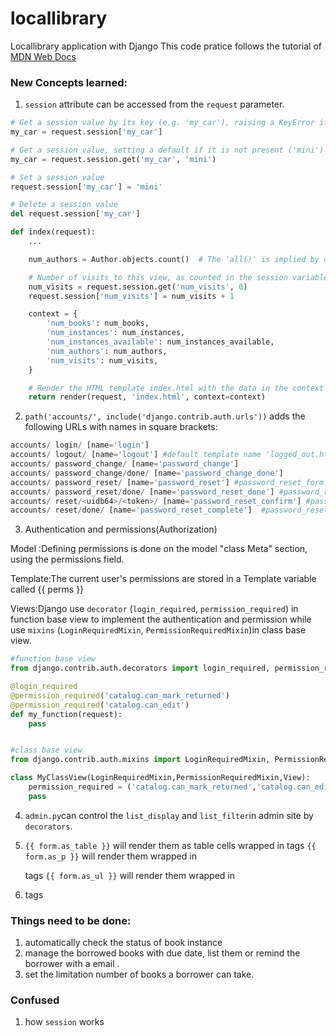 # locallibrary

Locallibrary application with Django 
This code pratice follows the tutorial of [MDN Web Docs](https://developer.mozilla.org/en-US/docs/Learn/Server-side/Django)



### New Concepts learned:

1. `session` attribute can be accessed from the `request` parameter.
```python
# Get a session value by its key (e.g. 'my_car'), raising a KeyError if the key is not present
my_car = request.session['my_car']

# Get a session value, setting a default if it is not present ('mini')
my_car = request.session.get('my_car', 'mini')

# Set a session value
request.session['my_car'] = 'mini'

# Delete a session value
del request.session['my_car']

def index(request):
    ...

    num_authors = Author.objects.count()  # The 'all()' is implied by default.

    # Number of visits to this view, as counted in the session variable.
    num_visits = request.session.get('num_visits', 0)
    request.session['num_visits'] = num_visits + 1

    context = {
        'num_books': num_books,
        'num_instances': num_instances,
        'num_instances_available': num_instances_available,
        'num_authors': num_authors,
        'num_visits': num_visits,
    }

    # Render the HTML template index.html with the data in the context variable.
    return render(request, 'index.html', context=context)

```

2. `path('accounts/', include('django.contrib.auth.urls'))` adds the following URLs with names in square brackets:
```python
accounts/ login/ [name='login']
accounts/ logout/ [name='logout'] #default template name 'logged_out.html'
accounts/ password_change/ [name='password_change']
accounts/ password_change/done/ [name='password_change_done']
accounts/ password_reset/ [name='password_reset'] #password_reset_form.html
accounts/ password_reset/done/ [name='password_reset_done'] #password_reset_done.html
accounts/ reset/<uidb64>/<token>/ [name='password_reset_confirm'] #password_reset_confirm.html
accounts/ reset/done/ [name='password_reset_complete']  #password_reset_complte.html

```

3.  Authentication and permissions(Authorization)

Model :Defining permissions is done on the model "class Meta" section, using the permissions field.

Template:The current user's permissions are stored in a Template variable called {{ perms }}

Views:Django use `decorator` (`login_required`, `permission_required`) in function base view to implement the authentication and permission while use `mixins` (`LoginRequiredMixin`, `PermissionRequiredMixin`)in class base view.

```python
#function base view 
from django.contrib.auth.decorators import login_required, permission_required

@login_required
@permission_required('catalog.can_mark_returned')
@permission_required('catalog.can_edit')
def my_function(request):
    pass 


#class base view 
from django.contrib.auth.mixins import LoginRequiredMixin, PermissionRequiredMixin

class MyClassView(LoginRequiredMixin,PermissionRequiredMixin,View):
    permission_required = ('catalog.can_mark_returned','catalog.can_edit')
    pass

```

4. `admin.py`can control the `list_display` and `list_filter`in admin site by `decorators`.


5. `{{ form.as_table }}` will render them as table cells wrapped in <tr> tags
`{{ form.as_p }}` will render them wrapped in <p> tags
`{{ form.as_ul }}` will render them wrapped in <li> tags




### Things need to be done:
1. automatically check the status of book instance
2. manage the borrowed books with due date, list them or remind the borrower with a email .
3. set the limitation number  of books a borrower can take. 

### Confused

1.  how `session` works 
